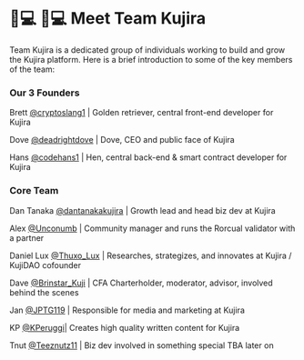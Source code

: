 # 👨💻 👨💻 Meet Team Kujira

Team Kujira is a dedicated group of individuals working to build and grow the Kujira platform. Here is a brief introduction to some of the key members of the team:

### Our 3 Founders

Brett [@cryptoslang1](https://twitter.com/cryptoslang1) | Golden retriever, central front-end developer for Kujira

Dove [@deadrightdove](https://twitter.com/deadrightdove) | Dove, CEO and public face of Kujira

Hans [@codehans1](https://twitter.com/codehans1) | Hen, central back-end & smart contract developer for Kujira                                                                                                                          &#x20;

### Core Team

Dan Tanaka [@dantanakakujira](https://twitter.com/dantanakakujira) | Growth lead and head biz dev at Kujira

Alex [@Unconumb](https://twitter.com/Unconumb) | Community manager and runs the Rorcual validator with a partner

Daniel Lux [@Thuxo\_Lux](https://twitter.com/Thuxo\_Lux) | Researches, strategizes, and innovates at Kujira / KujiDAO cofounder

Dave [@Brinstar\_Kuji](https://twitter.com/Brinstar\_Kuji) | CFA Charterholder, moderator, advisor, involved behind the scenes

Jan [@JPTG119](https://twitter.com/JPTG119) | Responsible for media and marketing at Kujira

KP [@KPeruggi](https://twitter.com/KujiPeruggi)| Creates high quality written content for Kujira

Tnut [@Teeznutz11](https://twitter.com/Teeznutz11) | Biz dev involved in something special TBA later on                                                       &#x20;
